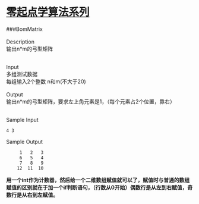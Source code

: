 # [零起点学算法系列](https://github.com/xlm7/ACM/tree/master/begin)

###BomMatrix<br><br>
Description<br>
输出n*m的弓型矩阵<br><br>

Input<br>
多组测试数据 <br>
每组输入2个整数 n和m(不大于20)<br><br>
Output<br>
输出n*m的弓型矩阵，要求左上角元素是1，（每个元素占2个位置，靠右）<br><br>

Sample Input 
			
	4 3		


Sample Output
		
		 1	 2	 3
		 6	 5	 4
		 7	 8	 9
		12	11  10
												
**用一个int作为计数器，然后给一个二维数组赋值就可以了，赋值时与普通的数组赋值的区别就在于加一个if判断语句，（行数从0开始）偶数行是从左到右赋值，奇数行是从右到左赋值。**

